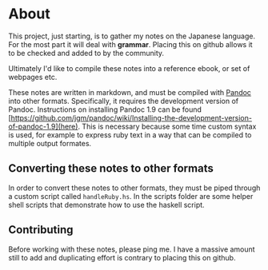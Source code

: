# About

This project, just starting, is to gather my notes on the Japanese language.
For the most part it will deal with **grammar**. Placing this on github allows
it to be checked and added to by the community.

Ultimately I'd like to compile these notes into a reference ebook, or set of
webpages etc.

These notes are written in markdown, and must be compiled with
[Pandoc](http://johnmacfarlane.net/pandoc/) into other formats. Specifically,
it requires the development version of Pandoc. Instructions on installing
Pandoc 1.9 can be found [https://github.com/jgm/pandoc/wiki/Installing-the-development-version-of-pandoc-1.9](here).
This is necessary because some time custom syntax is used, for example to
express ruby text in a way that can be compiled to multiple output formates.

## Converting these notes to other formats

In order to convert these notes to other formats, they must be piped through
a custom script called `handleRuby.hs`. In the scripts folder are some helper
shell scripts that demonstrate how to use the haskell script.

## Contributing

Before working with these notes, please ping me. I have a massive amount
still to add and duplicating effort is contrary to placing this on github.


